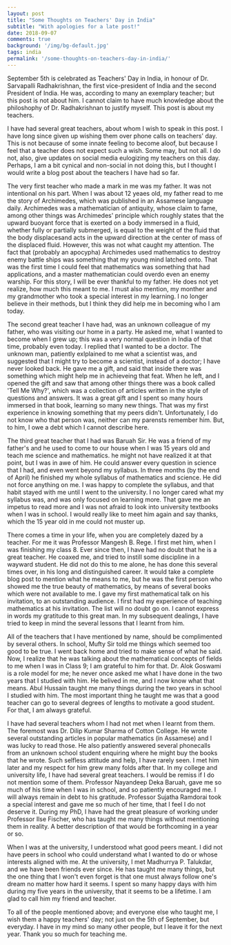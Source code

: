 ```yaml
---
layout: post
title: "Some Thoughts on Teachers' Day in India"
subtitle: "With apologies for a late post!"
date: 2018-09-07
comments: true
background: '/img/bg-default.jpg'
tags: india
permalink: '/some-thoughts-on-teachers-day-in-india/'
---
```

September 5th is celebrated as Teachers' Day in India, in honour of Dr. Sarvapalli Radhakrishnan, the first vice-president of India and the second President of India. He was, according to many an exemplary teacher; but this post is not about him. I cannot claim to have much knowledge about the philoshophy of Dr. Radhakrishnan to justify myself. This post is about my teachers.

I have had several great teachers, about whom I wish to speak in this post. I have long since given up wishing them over phone calls on teachers' day. This is not because of some innate feeling to become aloof, but because I feel that a teacher does not expect such a wish. Some may, but not all. I do not, also, give updates on social media eulogizing my teachers on this day. Perhaps, I am a bit cynical and non-social in not doing this, but I thought I would write a blog post about the teachers I have had so far.

The very first teacher who made a mark in me was my father. It was not intentional on his part. When I was about 12 yeaes old, my father read to me the story of Archimedes, which was published in an Assamese language daily. Archimedes was a mathematician of antiquity, whose claim to fame, among other things was Archimedes' principle which roughly states that the upward buoyant force that is exerted on a body immersed in a fluid, whether fully or partially submerged, is equal to the weight of the fluid that the body displacesand acts in the upward direction at the center of mass of the displaced fluid. However, this was not what caught my attention. The fact that (probably an apocypha) Archimedes used mathematics to destroy enemy battle ships was something that my young mind latched onto. That was the first time I could feel that mathematics was something that had applications, and a master mathematician could overdo even an enemy warship. For this story, I will be ever thankful to my father. He does not yet realize, how much this meant to me. I must also mention, my monther and my grandmother who took a special interest in my learning. I no longer believe in their methods, but I think they did help me in becoming who I am today.

The second great teacher I have had, was an unknown colleague of my father, who was visiting our home in a party. He asked me, what I wanted to become when I grew up; this was a very normal question in India of that time, probably even today. I replied that I wanted to be a doctor. The unknown man, patiently exlplained to me what a scientist was, and suggested that I might try to become a scientist, instead of a doctor; I have never looked back. He gave me a gift, and said that inside there was something which might help me in achieveing that feat. When he left, and I opened the gift and saw that among other things there was a book called 'Tell Me Why?', which was a collection of articles written in the style of questions and answers. It was a great gift and I spent so many hours immersed in that book, learning so many new things. That was my first experience in knowing something that my peers didn't. Unfortunately, I do not know who that person was, neither can my parensts remember him. But, to him, I owe a debt which I cannot describe here.

The third great teacher that I had was Baruah Sir. He was a friend of my father's and he used to come to our house when I was 15 years old and teach me science and mathematics. he might not have realized it at that point, but I was in awe of him. He could answer every question in science that I had, and even went beyond my syllabus. In three months (by the end of April) he finished my whole syllabus of mathematics and science. He did not force anything on me. I was happy to complete the syllabus, and that habit stayed with me until I went to the university. I no longer cared what my syllabus was, and was only focused on learning more. That gave me an impetus to read more and I was not afraid to look into university textbooks when I was in school. I would really like to meet him again and say thanks, which the 15 year old in me could not muster up.

There comes a time in your life, when you are completely dazed by a teacher. For me it was Professor Mangesh B. Rege. I first met him, when I was finishing my class 8. Ever since then, I have had no doubt that he is a great teacher. He coaxed me, and tried to instill some discipline in a wayward student. He did not do this to me alone, he has done this several times over, in his long and distinguished career. It would take a complete blog post to mention what he means to me, but he was the first person who showed me the true beauty of mathematics, by means of several books which were not available to me. I gave my first mathematical talk on his invitation, to an outstanding audience. I first had my experience of teaching mathematics at his invitation. The list will no doubt go on. I cannot express in words my gratitude to this great man. In my subsequent dealings, I have tried to keep in mind the several lessons that I learnt from him.

All of the teachers that I have mentioned by name, should be complimented by several others. In school, Mufty Sir told me things which seemed too good to be true. I went back home and tried to make sense of what he said. Now, I realize that he was talking about the mathematical concepts of fields to me when I was in Class 9; I am grateful to him for that. Dr. Alok Goswami is a role model for me; he never once asked me what I have done in the two years that I studied with him. He belived in me, and I now know what that means. Abul Hussain taught me many things during the two years in school I studied with him. The most important thing he taught me was that a good teacher can go to several degrees of lengths to motivate a good student. For that, I am always grateful. 

I have had several teachers whom I had not met when I learnt from them. The foremost was Dr. Dilip Kumar Sharma of Cotton College. He wrote several outstanding articles in popular mathematics (in Assamese) and I was lucky to read those. He also patiently answered several phonecalls from an unknown school student enquiring where he might buy the books that he wrote. Such selfless attitude and help, I have rarely seen. I met him later and my respect for him grew many folds after that.
In my college and university life, I have had several great teachers. I would be remiss if I do not mention some of them. Professor Nayandeep Deka Baruah, gave me so much of his time when I was in school, and so patiently encouraged me. I will always remain in debt to his gratitude. Professor Sujatha Ramdorai took a special interest and gave me so much of her time, that I feel I do not deserve it. During my PhD, I have had the great pleasure of working under Professor Ilse Fischer, who has taught me many things without mentioning them in reality. A better description of that would be forthcoming in a year or so.

When I was at the university, I understood what good peers meant. I did not have peers in school who could understand what I wanted to do or whose interests aligned with me. At the university, I met Madhurrya P. Talukdar, and we have been friends ever since. He has taught me many things, but the one thing that I won't even forget is that one must always follow one's dream no matter how hard it seems. I spent so many happy days with him during my five years in the university, that it seems to be a lifetime. I am glad to call him my friend and teacher.

To all of the people mentioned above; and everyone else who taught me, I wish them a happy teachers' day; not just on the 5th of September, but everyday. I have in my mind so many other people, but I leave it for the next year. Thank you so much for teaching me.
